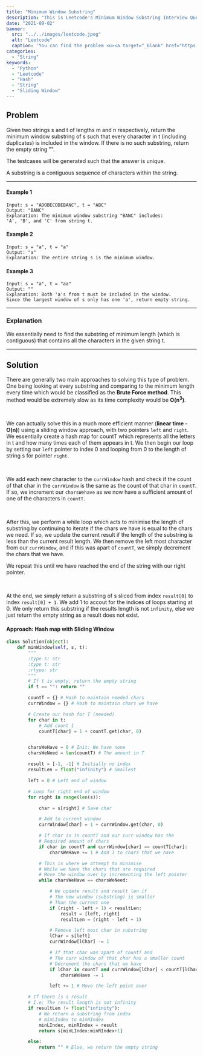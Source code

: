 ```yaml
---
title: "Minimum Window Substring"
description: "This is Leetcode's Minimum Window Substring Interview Question"
date: "2021-09-02"
banner:
  src: "../../images/leetcode.jpeg"
  alt: "Leetcode"
  caption: 'You can find the problem <u><a target="_blank" href="https://leetcode.com/problems/minimum-window-substring/">Here</a></u>'
categories:
  - "String"
keywords:
  - "Python"
  - "Leetcode"
  - "Hash"
  - "String"
  - "Sliding Window"
---
```


## Problem

Given two strings s and t of lengths m and n respectively, return the minimum window substring of s such that every character in t (including duplicates) is included in the window. If there is no such substring, return the empty string "".

The testcases will be generated such that the answer is unique.

A substring is a contiguous sequence of characters within the string.

<hr>

#### Example 1

```
Input: s = "ADOBECODEBANC", t = "ABC"
Output: "BANC"
Explanation: The minimum window substring "BANC" includes:
'A', 'B', and 'C' from string t.
```

#### Example 2

```
Input: s = "a", t = "a"
Output: "a"
Explanation: The entire string s is the minimum window.
```

#### Example 3

```
Input: s = "a", t = "aa"
Output: ""
Explanation: Both 'a's from t must be included in the window.
Since the largest window of s only has one 'a', return empty string.
```

<hr>

### Explanation

We essentially need to find the substring of minimum length (which is contiguous) that contains all the characters in the given string t.

<hr>

## Solution

There are generally two main approaches to solving this type of problem. One being looking at every substring and comparing to the minimum length every time which would be classified as the <b>Brute Force method</b>. This method would be extremely slow as its time complexity would be <b>O(n<sup>3</sup>)</b>.

<br>

We can actually solve this in a much more efficient manner (<b>linear time - O(n)</b>) using a sliding window approach, with two pointers `left` and `right`. We essentially create a hash map for countT which represents all the letters in t and how many times each of them appears in t. We then begin our loop by setting our `left` pointer to index 0 and looping from 0 to the length of string s for pointer `right`.

<br>

We add each new character to the `currWindow` hash and check if the count of that char in the `currWindow` is the same as the count of that char in `countT`. If so, we increment our `charsWehave` as we now have a sufficient amount of one of the characters in `countT`.

<br>

After this, we perform a while loop which acts to minimise the length of substring by continuing to iterate if the chars we have is equal to the chars we need. If so, we update the current result if the length of the substring is less than the current result length. We then remove the left most character from our `currWindow`, and if this was apart of `countT`, we simply decrement the chars that we have.

We repeat this until we have reached the end of the string with our right pointer.

<br>

At the end, we simply return a substring of s sliced from index `result[0]` to index `result[0] + 1`. We add 1 to accout for the indices of loops starting at 0. We only return this substring if the results length is not `infinity`, else we just return the empty string as a result does not exist.

#### Approach: Hash map with Sliding Window

```Python
class Solution(object):
    def minWindow(self, s, t):
        """
        :type s: str
        :type t: str
        :rtype: str
        """
        # If t is empty, return the empty string
        if t == "": return ""

        countT = {} # Hash to maintain needed chars
        currWindow = {} # Hash to maintain chars we have

        # Create our hash for T (needed)
        for char in t:
            # Add count 1
            countT[char] = 1 + countT.get(char, 0)


        charsWeHave = 0 # Init: We have none
        charsWeNeed = len(countT) # The amount in T

        result = [-1, -1] # Initially no index
        resultLen = float("infinity") # Smallest

        left = 0 # Left end of window

        # Loop for right end of window
        for right in range(len(s)):

            char = s[right] # Save char

            # Add to current window
            currWindow[char] = 1 + currWindow.get(char, 0)

            # If char is in countT and our curr window has the
            # Required amount of chars
            if char in countT and currWindow[char] == countT[char]:
                charsWeHave += 1 # Add 1 to chars that we have

            # This is where we attempt to minimise
            # While we have the chars that are required
            # Move the window over by incrementing the left pointer
            while charsWeHave == charsWeNeed:

                # We update result and result len if
                # The new window (substring) is smaller
                # Than the current one
                if (right - left + 1) < resultLen:
                    result = [left, right]
                    resultLen = (right - left + 1)

                # Remove left most char in substring
                lChar = s[left]
                currWindow[lChar] -= 1

                # If that char was apart of countT and
                # The curr window of that char has a smaller count
                # Decrement the chars that we have
                if lChar in countT and currWindow[lChar] < countT[lChar]:
                    charsWeHave -= 1

                left += 1 # Move the left point over

        # If there is a result
        # I.e: The result length is not infinity
        if resultLen != float("infinity"):
            # We return a substring from index
            # minLIndex to minRIndex
            minLIndex, minRIndex = result
            return s[minLIndex:minRIndex+1]

        else:
            return "" # Else, we return the empty string
```
